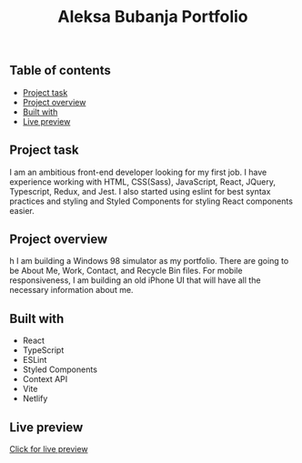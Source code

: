 <h1 align="center">
  Aleksa Bubanja Portfolio
</h1>
<br>

## Table of contents

- [Project task](#project-task)
- [Project overview](#project-overview)
- [Built with](#built-with)
- [Live preview](#live-preview)

## Project task

I am an ambitious front-end developer looking for my first job. I have experience working with HTML, CSS(Sass), JavaScript, React, JQuery, Typescript, Redux, and Jest. I also started using eslint for best syntax practices and styling and Styled Components for styling React components easier.

## Project overview
h
I am building a Windows 98 simulator as my portfolio. There are going to be About Me, Work, Contact, and Recycle Bin files. For mobile responsiveness, I am building an old iPhone UI that will have all the necessary information about me.

## Built with

- React
- TypeScript
- ESLint
- Styled Components
- Context API
- Vite
- Netlify

## Live preview

[Click for live preview](https://aleksa-bubanja.netlify.app)
